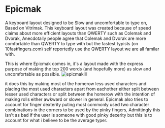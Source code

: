 # Epicmak
A keyboard layout designed to be Slow and uncomfortable to type on, Based on Vitrimak.
This keyboard layout was created because of speed claims about more efficient layouts than QWERTY
such as Colemak and Dvorak, Anecdotally people agree that Colemak and Dvorak are more comfortable than QWERTY
to type with but the fastest typists (on 10fastfingers.com) self reportedly use the QWERTY
layout we are all familar with.

This is where Epicmak comes in, it's a layout made with the express purpose of making the top 200 words
(and hopefully more) as slow and uncomfortable as possible.
![epicmakill](https://user-images.githubusercontent.com/105921721/180519128-0c9b758e-dc7b-43e0-97b1-10e2bb5beef9.png)

it does this by making most of the homerow less used characters and placing the most used characters apart from
eachother either split between lesser used characters or split between the homerow with the intention of making rolls either awkward or slower in general. Epicmak also tries to account for finger dexterity puting most commonly used two character combinations in the corners to be used by the pinky fingers, Admittingly this isn't as bad if the user is someone with good pinky dexerity but this is to account for what i believe to be the average typer.
